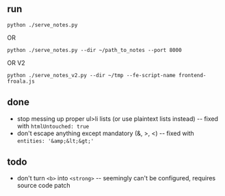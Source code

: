 ## run

`python ./serve_notes.py`

OR 

`python ./serve_notes.py --dir ~/path_to_notes --port 8000`

OR V2

`python ./serve_notes_v2.py --dir ~/tmp --fe-script-name frontend-froala.js`

## done
- stop messing up proper ul>li lists (or use plaintext lists instead) -- fixed with `htmlUntouched: true`
- don't escape anything except mandatory (&, >, <) -- fixed with `entities: '&amp;&lt;&gt;'`


## todo
- don't turn `<b>` into `<strong>` -- seemingly can't be configured, requires source code patch 